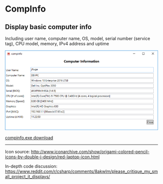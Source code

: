 # CompInfo

## Display basic computer info

Including user name, computer name, OS, model, serial number (service tag), CPU model, memory, IPv4 address and uptime

![compinfo output](compinfo/compinfo_screenshot.png) 

[compinfo.exe download](https://github.com/jftuga/compinfo/releases)


____

Icon source: http://www.iconarchive.com/show/origami-colored-pencil-icons-by-double-j-design/red-laptop-icon.html

In-depth code discussion: https://www.reddit.com/r/csharp/comments/8akwlm/please_critique_my_small_project_it_displays/
